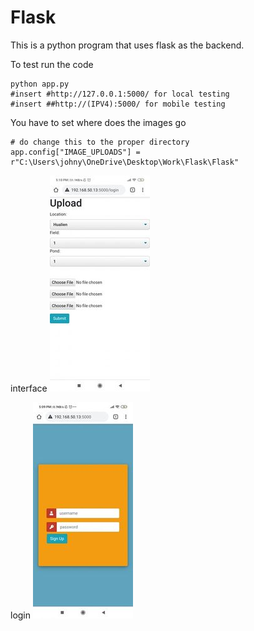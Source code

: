 # Flask

This is a python program that uses flask as the backend.


To test run the code 
```
python app.py
#insert #http://127.0.0.1:5000/ for local testing
#insert ##http://(IPV4):5000/ for mobile testing 
```
You have to set where does the images go 
```
# do change this to the proper directory
app.config["IMAGE_UPLOADS"] = r"C:\Users\johny\OneDrive\Desktop\Work\Flask\Flask"
```
interface
![alt text](https://github.com/johnyu1234/Flask/blob/main/location.jpg?raw=true)


login
![alt_text](https://github.com/johnyu1234/Flask/blob/main/login.jpg?raw=true)
